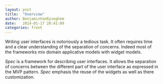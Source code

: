 ```yaml
---
layout: post
title:  "Overview"
author: BenjaminVanRyseghem
date:   2014-01-17 20:41:09
categories: front
---
```


Writing user interfaces is notoriously a tedious task\.
It often requires time and a clear understanding of the separation of concerns\. 
Indeed most of the frameworks mix domain applicative models with widget models\.


*Spec* is a framework for describing user interfaces\. 
It allows the separation of concerns between the different part of the user interface as expressed in the MVP pattern\.
*Spec* emphasis the reuse of the widgets as well as there customization\.